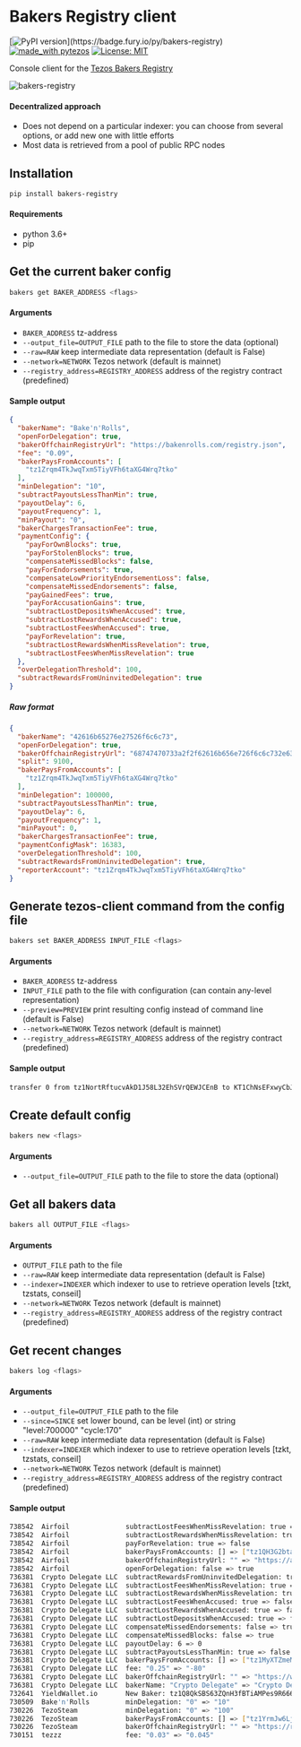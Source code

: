 # Bakers Registry client

[![PyPI version](https://badge.fury.io/py/bakers-registry.svg?)](https://badge.fury.io/py/bakers-registry)
[![made_with pytezos](https://img.shields.io/badge/made_with-pytezos-blue.svg)](https://github.com/baking-bad/pytezos)
[![License: MIT](https://img.shields.io/badge/License-MIT-yellow.svg)](https://opensource.org/licenses/MIT)

Console client for the [Tezos Bakers Registry](https://tezit.github.io/baker-registry)

![bakers-registry](https://i.imgur.com/dIO1JXy.gif)

#### Decentralized approach
* Does not depend on a particular indexer: you can choose from several options, or add new one with little efforts
* Most data is retrieved from a pool of public RPC nodes

## Installation

```bash
pip install bakers-registry
```

#### Requirements
* python 3.6+
* pip

## Get the current baker config

```bash
bakers get BAKER_ADDRESS <flags>
```

#### Arguments
* `BAKER_ADDRESS`   tz-address
* `--output_file=OUTPUT_FILE`   path to the file to store the data (optional)
* `--raw=RAW`   keep intermediate data representation (default is False)
* `--network=NETWORK`   Tezos network (default is mainnet)
* `--registry_address=REGISTRY_ADDRESS` address of the registry contract (predefined)

#### Sample output
```json
{
  "bakerName": "Bake'n'Rolls",
  "openForDelegation": true,
  "bakerOffchainRegistryUrl": "https://bakenrolls.com/registry.json",
  "fee": "0.09",
  "bakerPaysFromAccounts": [
    "tz1Zrqm4TkJwqTxm5TiyVFh6taXG4Wrq7tko"
  ],
  "minDelegation": "10",
  "subtractPayoutsLessThanMin": true,
  "payoutDelay": 6,
  "payoutFrequency": 1,
  "minPayout": "0",
  "bakerChargesTransactionFee": true,
  "paymentConfig": {
    "payForOwnBlocks": true,
    "payForStolenBlocks": true,
    "compensateMissedBlocks": false,
    "payForEndorsements": true,
    "compensateLowPriorityEndorsementLoss": false,
    "compensateMissedEndorsements": false,
    "payGainedFees": true,
    "payForAccusationGains": true,
    "subtractLostDepositsWhenAccused": true,
    "subtractLostRewardsWhenAccused": true,
    "subtractLostFeesWhenAccused": true,
    "payForRevelation": true,
    "subtractLostRewardsWhenMissRevelation": true,
    "subtractLostFeesWhenMissRevelation": true
  },
  "overDelegationThreshold": 100,
  "subtractRewardsFromUninvitedDelegation": true
}
```

##### Raw format
```json
{
  "bakerName": "42616b65276e27526f6c6c73",
  "openForDelegation": true,
  "bakerOffchainRegistryUrl": "68747470733a2f2f62616b656e726f6c6c732e636f6d2f72656769737472792e6a736f6e",
  "split": 9100,
  "bakerPaysFromAccounts": [
    "tz1Zrqm4TkJwqTxm5TiyVFh6taXG4Wrq7tko"
  ],
  "minDelegation": 100000,
  "subtractPayoutsLessThanMin": true,
  "payoutDelay": 6,
  "payoutFrequency": 1,
  "minPayout": 0,
  "bakerChargesTransactionFee": true,
  "paymentConfigMask": 16383,
  "overDelegationThreshold": 100,
  "subtractRewardsFromUninvitedDelegation": true,
  "reporterAccount": "tz1Zrqm4TkJwqTxm5TiyVFh6taXG4Wrq7tko"
}

```

## Generate tezos-client command from the config file
```bash
bakers set BAKER_ADDRESS INPUT_FILE <flags>
```

#### Arguments
* `BAKER_ADDRESS`   tz-address
* `INPUT_FILE`  path to the file with configuration (can contain any-level representation)
* `--preview=PREVIEW`   print resulting config instead of command line (default is False)
* `--network=NETWORK`   Tezos network (default is mainnet)
* `--registry_address=REGISTRY_ADDRESS` address of the registry contract (predefined)

#### Sample output

```bash
transfer 0 from tz1NortRftucvAkD1J58L32EhSVrQEWJCEnB to KT1ChNsEFxwyCbJyWGSL3KdjeXE28AY1Kaog --entrypoint 'set_data' --arg 'Pair "tz1NortRftucvAkD1J58L32EhSVrQEWJCEnB" (Pair (Some (Pair (Pair (Pair 0x42616b65276e27526f6c6c73 True) 0x68747470733a2f2f62616b656e726f6c6c732e636f6d2f72656769737472792e6a736f6e) (Pair (Pair 9100 { "tz1Zrqm4TkJwqTxm5TiyVFh6taXG4Wrq7tko" }) (Pair (Pair (Pair 100000 True) (Pair 6 (Pair 1 0))) (Pair (Pair True 16383) (Pair 100 True)))))) None)'
```

## Create default config

```bash
bakers new <flags>
```

#### Arguments
* `--output_file=OUTPUT_FILE`   path to the file to store the data (optional)

## Get all bakers data

```bash
bakers all OUTPUT_FILE <flags>
```

#### Arguments
* `OUTPUT_FILE`   path to the file
* `--raw=RAW`   keep intermediate data representation (default is False)
* `--indexer=INDEXER`   which indexer to use to retrieve operation levels [tzkt, tzstats, conseil]
* `--network=NETWORK`   Tezos network (default is mainnet)
* `--registry_address=REGISTRY_ADDRESS` address of the registry contract (predefined)

## Get recent changes

```bash
bakers log <flags>
```

#### Arguments
* `--output_file=OUTPUT_FILE`   path to the file
* `--since=SINCE`   set lower bound, can be level (int) or string "level:700000" "cycle:170"
* `--raw=RAW`   keep intermediate data representation (default is False)
* `--indexer=INDEXER`   which indexer to use to retrieve operation levels [tzkt, tzstats, conseil]
* `--network=NETWORK`   Tezos network (default is mainnet)
* `--registry_address=REGISTRY_ADDRESS` address of the registry contract (predefined)

#### Sample output

```bash
738542  Airfoil              subtractLostFeesWhenMissRevelation: true => false
738542  Airfoil              subtractLostRewardsWhenMissRevelation: true => false
738542  Airfoil              payForRevelation: true => false
738542  Airfoil              bakerPaysFromAccounts: [] => ["tz1QH3G2btaWc1vRLNsEfx2gHM7Ad81TeRit"]
738542  Airfoil              bakerOffchainRegistryUrl: "" => "https://airfoil.services/airfoil.json"
738542  Airfoil              openForDelegation: false => true
736381  Crypto Delegate LLC  subtractRewardsFromUninvitedDelegation: true => false
736381  Crypto Delegate LLC  subtractLostFeesWhenMissRevelation: true => false
736381  Crypto Delegate LLC  subtractLostRewardsWhenMissRevelation: true => false
736381  Crypto Delegate LLC  subtractLostFeesWhenAccused: true => false
736381  Crypto Delegate LLC  subtractLostRewardsWhenAccused: true => false
736381  Crypto Delegate LLC  subtractLostDepositsWhenAccused: true => false
736381  Crypto Delegate LLC  compensateMissedEndorsements: false => true
736381  Crypto Delegate LLC  compensateMissedBlocks: false => true
736381  Crypto Delegate LLC  payoutDelay: 6 => 0
736381  Crypto Delegate LLC  subtractPayoutsLessThanMin: true => false
736381  Crypto Delegate LLC  bakerPaysFromAccounts: [] => ["tz1MyXTZmeMCM4yFnrER9LNYDZ9t2rHYDvcH"]
736381  Crypto Delegate LLC  fee: "0.25" => "-80"
736381  Crypto Delegate LLC  bakerOffchainRegistryUrl: "" => "https://www.cryptodelegate.com/files/theme/CDReg.json"
736381  Crypto Delegate LLC  bakerName: "Crypto Delegate" => "Crypto Delegate LLC"
732641  YieldWallet.io       New Baker: tz1Q8QkSBS63ZQnH3fBTiAMPes9R666Rn6Sc
730509  Bake'n'Rolls         minDelegation: "0" => "10"
730226  TezoSteam            minDelegation: "0" => "100"
730226  TezoSteam            bakerPaysFromAccounts: [] => ["tz1YrmJw6Lje27gWqZ94gU9mNavEjkHu1xGc"]
730226  TezoSteam            bakerOffchainRegistryUrl: "" => "https://raw.githubusercontent.com/StakingTeam/TezoSteam/master/info/reg.json"
730151  tezzz                fee: "0.03" => "0.045"
```
